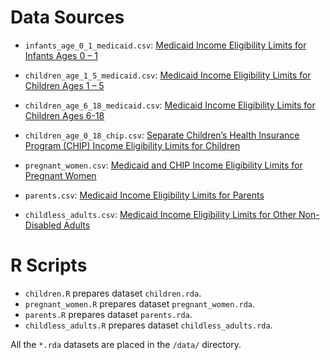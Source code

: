 # Data Sources

- `infants_age_0_1_medicaid.csv`: [Medicaid Income Eligibility Limits for Infants Ages 0 – 1](http://kff.org/medicaid/state-indicator/medicaid-income-eligibility-limits-for-infants-ages-0-1/)
- `children_age_1_5_medicaid.csv`: [Medicaid Income Eligibility Limits for Children Ages 1 – 5](http://kff.org/medicaid/state-indicator/medicaid-income-eligibility-limits-for-children-ages-1-5/)
- `children_age_6_18_medicaid.csv`: [Medicaid Income Eligibility Limits for Children Ages 6-18](http://kff.org/medicaid/state-indicator/medicaid-income-eligibility-limits-for-children-ages-6-18/)
- `children_age_0_18_chip.csv`: [Separate Children’s Health Insurance Program (CHIP) Income Eligibility Limits for Children](http://kff.org/medicaid/state-indicator/separate-childrens-health-insurance-program-chip-income-eligibility-limits-for-children/)

- `pregnant_women.csv`: [Medicaid and CHIP Income Eligibility Limits for Pregnant Women](http://kff.org/medicaid/state-indicator/medicaid-and-chip-income-eligibility-limits-for-pregnant-women/)

- `parents.csv`: [Medicaid Income Eligibility Limits for Parents](http://kff.org/medicaid/state-indicator/medicaid-income-eligibility-limits-for-parents/)

- `childless_adults.csv`:  [Medicaid Income Eligibility Limits for Other Non-Disabled Adults](https://www.kff.org/medicaid/state-indicator/medicaid-income-eligibility-limits-for-other-non-disabled-adults/)

# R Scripts

- `children.R` prepares dataset `children.rda`.
- `pregnant_women.R` prepares dataset `pregnant_women.rda`.
- `parents.R` prepares dataset `parents.rda`.
- `childless_adults.R` prepares dataset `childless_adults.rda`.

All the `*.rda` datasets are placed in the `/data/` directory.
